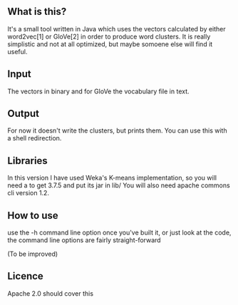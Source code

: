## What is this?

It's a small tool written in Java which uses the vectors calculated by either word2vec[1] or GloVe[2] in order to produce word clusters.
It is really simplistic and not at all optimized, but maybe somoene else will find it useful.


## Input

The vectors in binary and for GloVe the vocabulary file in text.


## Output

For now it doesn't write the clusters, but prints them. You can use this with a shell redirection. 


## Libraries

In this version I have used Weka's K-means implementation, so you will need a to get 3.7.5 and put its jar in lib/
You will also need apache commons cli version 1.2.


## How to use

use the -h command line option once you've built it, or just look at the code, the command line options are fairly straight-forward

(To be improved)


## Licence

Apache 2.0 should cover this

